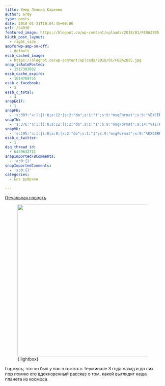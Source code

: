 ```yaml
---
title: Умер Леонид Каденюк
author: Gray
type: posts
date: 2018-01-31T10:04:45+00:00
url: /54930
featured_image: https://blognot.co/wp-content/uploads/2018/01/FE8A2805.jpg
bluth_post_layout:
  - right_side
ampforwp-amp-on-off:
  - default
essb_cached_image:
  - https://blognot.co/wp-content/uploads/2018/01/FE8A2805.jpg
snap_isAutoPosted:
  - 1517393092
essb_cache_expire:
  - 1614789755
essb_c_facebook:
  - 3
essb_c_total:
  - 4
snapEdIT:
  - 1
snapFB:
  - 's:393:"a:1:{i:0;a:12:{s:2:"do";s:1:"1";s:9:"msgFormat";s:9:"%EXCERPT%";s:8:"postType";s:1:"A";s:9:"isAutoImg";s:1:"A";s:8:"imgToUse";s:0:"";s:9:"isAutoURL";s:1:"A";s:8:"urlToUse";s:0:"";s:4:"doFB";i:0;s:8:"isPosted";s:1:"1";s:4:"pgID";s:32:"133222213376133_1804809342884070";s:7:"postURL";s:62:"http://www.facebook.com/133222213376133/posts/1804809342884070";s:5:"pDate";s:19:"2018-01-31 10:04:50";}}";'
snapTW:
  - 's:376:"a:1:{i:0;a:12:{s:2:"do";s:1:"1";s:9:"msgFormat";s:14:"%TITLE%  %URL%";s:8:"attchImg";s:1:"1";s:9:"isAutoImg";s:1:"A";s:8:"imgToUse";s:0:"";s:9:"isAutoURL";s:1:"A";s:8:"urlToUse";s:0:"";s:4:"doTW";i:0;s:8:"isPosted";s:1:"1";s:4:"pgID";s:18:"958642226187423744";s:7:"postURL";s:53:"https://twitter.com/gray_ru/status/958642226187423744";s:5:"pDate";s:19:"2018-01-31 10:04:52";}}";'
snapVK:
  - 's:195:"a:1:{i:0;a:8:{s:2:"do";s:1:"1";s:9:"msgFormat";s:9:"%EXCERPT%";s:8:"postType";s:1:"A";s:9:"isAutoImg";s:1:"A";s:8:"imgToUse";s:0:"";s:9:"isAutoURL";s:1:"A";s:8:"urlToUse";s:0:"";s:4:"doVK";i:0;}}";'
essb_c_twitter:
  - 1
dsq_thread_id:
  - 6449632711
snapImportedFBComments:
  - 'a:0:{}'
snapImportedComments:
  - 'a:0:{}'
categories:
  - Без рубрики

---
```








[Печальная новость][1].<figure class="wp-block-image aligncenter">

[<img data-attachment-id="54934" data-permalink="https://blognot.co/54930/fe8a2805" data-orig-file="https://i0.wp.com/blognot.co/wp-content/uploads/2018/01/FE8A2805.jpg?fit=1214%2C809&ssl=1" data-orig-size="1214,809" data-comments-opened="1" data-image-meta="{&quot;aperture&quot;:&quot;2.8&quot;,&quot;credit&quot;:&quot;&quot;,&quot;camera&quot;:&quot;Canon EOS 5D Mark III&quot;,&quot;caption&quot;:&quot;&quot;,&quot;created_timestamp&quot;:&quot;1435435206&quot;,&quot;copyright&quot;:&quot;&quot;,&quot;focal_length&quot;:&quot;70&quot;,&quot;iso&quot;:&quot;2500&quot;,&quot;shutter_speed&quot;:&quot;0.016666666666667&quot;,&quot;title&quot;:&quot;&quot;,&quot;orientation&quot;:&quot;1&quot;}" data-image-title="FE8A2805" data-image-description="" data-medium-file="https://i0.wp.com/blognot.co/wp-content/uploads/2018/01/FE8A2805.jpg?fit=300%2C200&ssl=1" data-large-file="https://i0.wp.com/blognot.co/wp-content/uploads/2018/01/FE8A2805.jpg?fit=740%2C493&ssl=1" class="aligncenter size-large wp-image-54934" src="https://i0.wp.com/blognot.co/wp-content/uploads/2018/01/FE8A2805.jpg?resize=740%2C493&#038;ssl=1" alt="" width="740" height="493" data-wp-pid="54934" srcset="https://i0.wp.com/blognot.co/wp-content/uploads/2018/01/FE8A2805.jpg?resize=1024%2C682&ssl=1 1024w, https://i0.wp.com/blognot.co/wp-content/uploads/2018/01/FE8A2805.jpg?resize=300%2C200&ssl=1 300w, https://i0.wp.com/blognot.co/wp-content/uploads/2018/01/FE8A2805.jpg?resize=768%2C512&ssl=1 768w, https://i0.wp.com/blognot.co/wp-content/uploads/2018/01/FE8A2805.jpg?resize=700%2C466&ssl=1 700w, https://i0.wp.com/blognot.co/wp-content/uploads/2018/01/FE8A2805.jpg?resize=800%2C533&ssl=1 800w, https://i0.wp.com/blognot.co/wp-content/uploads/2018/01/FE8A2805.jpg?w=1214&ssl=1 1214w" sizes="(max-width: 740px) 100vw, 740px" data-recalc-dims="1" />][2]{.lightbox}</figure> 

Горжусь, что он был у нас в гостях в Терминале 3 года назад и до сих пор помню его вдохновенный рассказ о том, какой выглядит наша планета из космоса.

 [1]: http://news.liga.net/news/society/14892154-umer_pervyy_ukrainskiy_kosmonavt_kadenyuk.htm
 [2]: https://i0.wp.com/blognot.co/wp-content/uploads/2018/01/FE8A2805.jpg?ssl=1